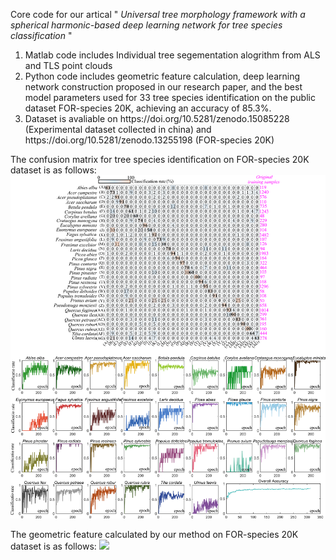 
Core code for our artical "<em> Universal tree morphology framework with a spherical harmonic-based deep learning network for tree species classification </em>"
<ol>
  <li>Matlab code includes Individual tree segementation alogrithm from ALS and TLS point clouds</li>
  <li>Python code includes geometric feature calculation, deep learning network construction proposed in our research paper, and the best model parameters used for 33 tree species identification on the public dataset FOR-species 20K, achieving an accuracy of 85.3%.</li>
  <li>Dataset is avaliable on https://doi.org/10.5281/zenodo.15085228 (Experimental dataset collected in china) and https://doi.org/10.5281/zenodo.13255198 (FOR-species 20K)</li>
</ol>

The confusion matrix for tree species identification on FOR-species 20K dataset is as follows:
![](https://github.com/jk160804211/Universal-tree-morphology-framework/blob/main/text849.png)

The geometric feature calculated by our method on  FOR-species 20K dataset is as follows:
![](https://github.com/jk160804211/Universal-tree-morphology-framework/blob/main/g79.png)
